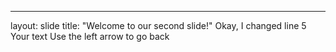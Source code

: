 
---
layout: slide
title: "Welcome to our second slide!"
Okay, I changed line 5
Your text
Use the left arrow to go back
